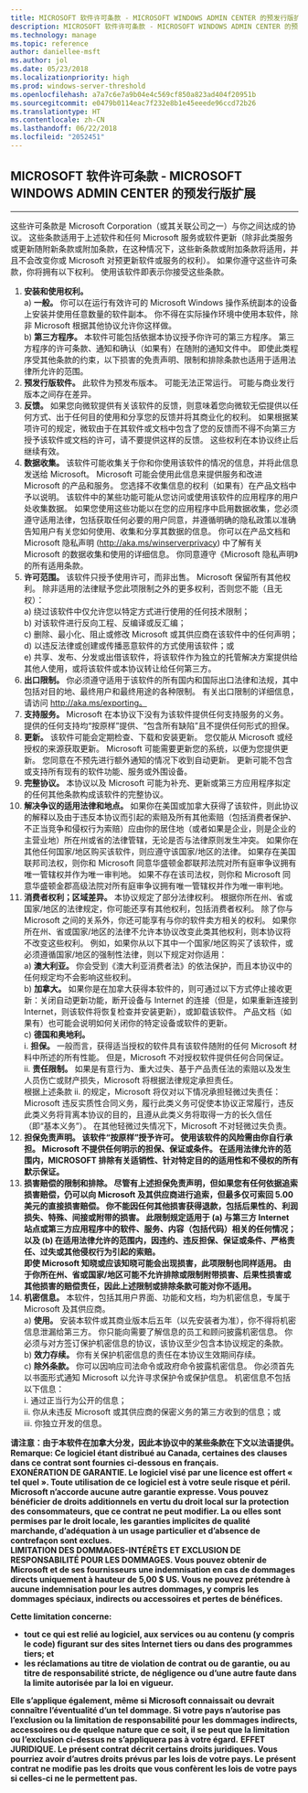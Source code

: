 ```yaml
---
title: MICROSOFT 软件许可条款 - MICROSOFT WINDOWS ADMIN CENTER 的预发行版扩展
description: MICROSOFT 软件许可条款 - MICROSOFT WINDOWS ADMIN CENTER 的预发行版扩展
ms.technology: manage
ms.topic: reference
author: daniellee-msft
ms.author: jol
ms.date: 05/23/2018
ms.localizationpriority: high
ms.prod: windows-server-threshold
ms.openlocfilehash: a7a7c6e7a9b04e4c569cf850a823ad404f20951b
ms.sourcegitcommit: e0479b0114eac7f232e8b1e45eeede96ccd72b26
ms.translationtype: HT
ms.contentlocale: zh-CN
ms.lasthandoff: 06/22/2018
ms.locfileid: "2052451"
---
```

## <a name="microsoft-software-license-terms---pre-release-extensions-for-microsoft-windows-admin-center"></a>MICROSOFT 软件许可条款 - MICROSOFT WINDOWS ADMIN CENTER 的预发行版扩展
________________________________________

这些许可条款是 Microsoft Corporation（或其关联公司之一）与你之间达成的协议。 这些条款适用于上述软件和任何 Microsoft 服务或软件更新（除非此类服务或更新随附新条款或附加条款，在这种情况下，这些新条款或附加条款将适用，并且不会改变你或 Microsoft 对预更新软件或服务的权利）。 如果你遵守这些许可条款，你将拥有以下权利。 使用该软件即表示你接受这些条款。

1. **安装和使用权利。**  
    a) **一般。** 你可以在运行有效许可的 Microsoft Windows 操作系统副本的设备上安装并使用任意数量的软件副本。 你不得在实际操作环境中使用本软件，除非 Microsoft 根据其他协议允许你这样做。  
    b) **第三方程序。** 本软件可能包括依据本协议授予你许可的第三方程序。 第三方程序的许可条款、通知和确认（如果有）在随附的通知文件中。 即使此类程序受其他条款的约束，以下损害的免责声明、限制和排除条款也适用于适用法律所允许的范围。  
2. **预发行版软件。** 此软件为预发布版本。 可能无法正常运行。 可能与商业发行版本之间存在差异。  
3. **反馈。** 如果您向微软提供有关该软件的反馈，则意味着您向微软无偿提供以任何方式、出于任何目的使用和分享您的反馈并将其商业化的权利。 如果根据某项许可的规定，微软由于在其软件或文档中包含了您的反馈而不得不向第三方授予该软件或文档的许可，请不要提供这样的反馈。 这些权利在本协议终止后继续有效。
4. **数据收集。** 该软件可能收集关于你和你使用该软件的情况的信息，并将此信息发送给 Microsoft。 Microsoft 可能会使用此信息来提供服务和改进 Microsoft 的产品和服务。 您选择不收集信息的权利（如果有）在产品文档中予以说明。 该软件中的某些功能可能从您访问或使用该软件的应用程序的用户处收集数据。 如果您使用这些功能以在您的应用程序中启用数据收集，您必须遵守适用法律，包括获取任何必要的用户同意，并遵循明确的隐私政策以准确告知用户有关您如何使用、收集和分享其数据的信息。 你可以在产品文档和 Microsoft 隐私声明 (http://aka.ms/winserverprivacy) 中了解有关 Microsoft 的数据收集和使用的详细信息。 你同意遵守《Microsoft 隐私声明》的所有适用条款。
5. **许可范围。** 该软件只授予使用许可，而非出售。 Microsoft 保留所有其他权利。 除非适用的法律赋予您此项限制之外的更多权利，否则您不能（且无权）：  
    a) 绕过该软件中仅允许您以特定方式进行使用的任何技术限制；  
    b) 对该软件进行反向工程、反编译或反汇编；  
    c) 删除、最小化、阻止或修改 Microsoft 或其供应商在该软件中的任何声明；  
    d) 以违反法律或创建或传播恶意软件的方式使用该软件；或  
    e) 共享、发布、分发或出借该软件，将该软件作为独立的托管解决方案提供给其他人使用，或将该软件或本协议转让给任何第三方。  
6. **出口限制。** 你必须遵守适用于该软件的所有国内和国际出口法律和法规，其中包括对目的地、最终用户和最终用途的各种限制。 有关出口限制的详细信息，请访问 http://aka.ms/exporting。  
7. **支持服务。** Microsoft 在本协议下没有为该软件提供任何支持服务的义务。 提供的任何支持均“按原样”提供、“包含所有缺陷”且不提供任何形式的担保。  
8. **更新。** 该软件可能会定期检查、下载和安装更新。 您仅能从 Microsoft 或经授权的来源获取更新。 Microsoft 可能需要更新您的系统，以便为您提供更新。 您同意在不预先进行额外通知的情况下收到自动更新。 更新可能不包含或支持所有现有的软件功能、服务或外围设备。  
9. **完整协议。** 本协议以及 Microsoft 可能为补充、更新或第三方应用程序拟定的任何其他条款构成该软件的完整协议。  
10. **解决争议的适用法律和地点。** 如果你在美国或加拿大获得了该软件，则此协议的解释以及由于违反本协议而引起的索赔及所有其他索赔（包括消费者保护、不正当竞争和侵权行为索赔）应由你的居住地（或者如果是企业，则是企业的主营业地）所在州或省的法律管辖，无论是否与法律原则发生冲突。 如果你在其他任何国家/地区购买该软件，则应遵守该国家/地区的法律。 如果存在美国联邦司法权，则你和 Microsoft 同意华盛顿金郡联邦法院对所有庭审争议拥有唯一管辖权并作为唯一审判地。 如果不存在该司法权，则你和 Microsoft 同意华盛顿金郡高级法院对所有庭审争议拥有唯一管辖权并作为唯一审判地。  
11. **消费者权利；区域差异。** 本协议规定了部分法律权利。 根据你所在州、省或国家/地区的法律规定，你可能还享有其他权利，包括消费者权利。 除了你与 Microsoft 之间的关系外，你还可能享有与你的软件卖方相关的权利。 如果你所在州、省或国家/地区的法律不允许本协议改变此类其他权利，则本协议将不改变这些权利。 例如，如果你从以下其中一个国家/地区购买了该软件，或必须遵循国家/地区的强制性法律，则以下规定对你适用：  
    a) **澳大利亚。** 你会受到《澳大利亚消费者法》的依法保护，而且本协议中的任何规定均不会影响这些权利。  
    b) **加拿大。** 如果你是在加拿大获得本软件的，则可通过以下方式停止接收更新：关闭自动更新功能，断开设备与 Internet 的连接（但是，如果重新连接到 Internet，则该软件将恢复检查并安装更新），或卸载该软件。 产品文档（如果有）也可能会说明如何关闭你的特定设备或软件的更新。  
    c) **德国和奥地利。**    
        i. **担保。** 一般而言，获得适当授权的软件具有该软件随附的任何 Microsoft 材料中所述的所有性能。 但是，Microsoft 不对授权软件提供任何合同保证。  
        ii. **责任限制。** 如果是有意行为、重大过失、基于产品责任法的索赔以及发生人员伤亡或财产损失，Microsoft 将根据法律规定承担责任。  
        根据上述条款 ii. 的规定，Microsoft 将仅对以下情况承担轻微过失责任：Microsoft 违反实质性合同义务，履行此类义务可促使本协议正常履行，违反此类义务将背离本协议的目的，且遵从此类义务将取得一方的长久信任（即“基本义务”）。 在其他轻微过失情况下，Microsoft 不对轻微过失负责。  
12. **担保免责声明。 该软件“按原样”授予许可。 使用该软件的风险需由你自行承担。 Microsoft 不提供任何明示的担保、保证或条件。 在适用法律允许的范围内，MICROSOFT 排除有关适销性、针对特定目的的适用性和不侵权的所有默示保证。**
13. **损害赔偿的限制和排除。 尽管有上述担保免责声明，但如果您有任何依据追索损害赔偿，仍可以向 Microsoft 及其供应商进行追索，但最多仅可索回 5.00 美元的直接损害赔偿。 你不能因任何其他损害获得退款，包括后果性的、利润损失、特殊、间接或附带的损害。
此限制规定适用于 (a) 与第三方 Internet 站点或第三方应用程序中的软件、服务、内容（包括代码）相关的任何情况；以及 (b) 在适用法律允许的范围内，因违约、违反担保、保证或条件、严格责任、过失或其他侵权行为引起的索赔。  
即使 Microsoft 知晓或应该知晓可能会出现损害，此项限制也同样适用。 由于你所在州、省或国家/地区可能不允许排除或限制附带损害、后果性损害或其他损害的赔偿责任，因此上述限制或排除条款可能对你不适用。**
14. **机密信息。** 本软件，包括其用户界面、功能和文档，均为机密信息，专属于 Microsoft 及其供应商。  
    a) **使用。** 安装本软件或其商业版本后五年（以先安装者为准），你不得将机密信息泄漏给第三方。 你只能向需要了解信息的员工和顾问披露机密信息。 你必须与对方签订保护机密信息的协议，该协议至少包含本协议规定的条款。  
    b) **效力存续。** 你有关保护机密信息的责任在本协议生效期间存续。  
    c) **除外条款。** 你可以因响应司法命令或政府命令披露机密信息。 你必须首先以书面形式通知 Microsoft 以允许寻求保护令或保护信息。 机密信息不包括以下信息：  
        i. 通过正当行为公开的信息；  
        ii. 你从未违反 Microsoft 或其供应商的保密义务的第三方收到的信息；或  
        iii. 你独立开发的信息。  

**请注意：由于本软件在加拿大分发，因此本协议中的某些条款在下文以法语提供。  
Remarque: Ce logiciel étant distribué au Canada, certaines des clauses dans ce contrat sont fournies ci-dessous en français.  
EXONÉRATION DE GARANTIE. Le logiciel visé par une licence est offert « tel quel ». Toute utilisation de ce logiciel est à votre seule risque et péril. Microsoft n’accorde aucune autre garantie expresse. Vous pouvez bénéficier de droits additionnels en vertu du droit local sur la protection des consommateurs, que ce contrat ne peut modifier. La ou elles sont permises par le droit locale, les garanties implicites de qualité marchande, d’adéquation à un usage particulier et d’absence de contrefaçon sont exclues.  
LIMITATION DES DOMMAGES-INTÉRÊTS ET EXCLUSION DE RESPONSABILITÉ POUR LES DOMMAGES. Vous pouvez obtenir de Microsoft et de ses fournisseurs une indemnisation en cas de dommages directs uniquement à hauteur de 5,00 $ US. Vous ne pouvez prétendre à aucune indemnisation pour les autres dommages, y compris les dommages spéciaux, indirects ou accessoires et pertes de bénéfices.**

**Cette limitation concerne:**
- **tout ce qui est relié au logiciel, aux services ou au contenu (y compris le code) figurant sur des sites Internet tiers ou dans des programmes tiers; et**
- **les réclamations au titre de violation de contrat ou de garantie, ou au titre de responsabilité stricte, de négligence ou d’une autre faute dans la limite autorisée par la loi en vigueur.**  

**Elle s’applique également, même si Microsoft connaissait ou devrait connaître l’éventualité d’un tel dommage. Si votre pays n’autorise pas l’exclusion ou la limitation de responsabilité pour les dommages indirects, accessoires ou de quelque nature que ce soit, il se peut que la limitation ou l’exclusion ci-dessus ne s’appliquera pas à votre égard.**
**EFFET JURIDIQUE. Le présent contrat décrit certains droits juridiques. Vous pourriez avoir d’autres droits prévus par les lois de votre pays. Le présent contrat ne modifie pas les droits que vous confèrent les lois de votre pays si celles-ci ne le permettent pas.**
